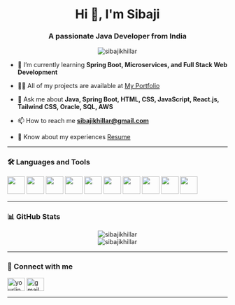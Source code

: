 <h1 align="center">Hi 👋, I'm Sibaji</h1>
<h3 align="center">A passionate Java Developer from India</h3>

<p align="center">
  <img src="https://komarev.com/ghpvc/?username=sibajikhillar&label=Profile%20views&color=0e75b6&style=flat" alt="sibajikhillar" />
</p>

- 🌱 I’m currently learning **Spring Boot, Microservices, and Full Stack Web Development**

- 👨‍💻 All of my projects are available at [My Portfolio](https://thesibaji.github.io/Sibaji_Khillar/) <!-- optional -->

- 💬 Ask me about **Java, Spring Boot, HTML, CSS, JavaScript, React.js, Tailwind CSS, Oracle, SQL, AWS**

- 📫 How to reach me **sibajikhillar@gmail.com**

- 📄 Know about my experiences [Resume]([https://your-resume-link.com](https://drive.google.com/file/d/17aE4ptFHeedFWAl_M5AoyJTumI9sIR38/view?usp=sharing))

---

### 🛠️ Languages and Tools

<p align="left">
  <!-- Java -->
  <img src="https://cdn.jsdelivr.net/gh/devicons/devicon/icons/java/java-original.svg" width="40" height="40"/>

  <!-- Spring (Spring Boot not available, Spring icon used) -->
  <img src="https://cdn.jsdelivr.net/gh/devicons/devicon/icons/spring/spring-original.svg" width="40" height="40"/>

  <!-- HTML -->
  <img src="https://cdn.jsdelivr.net/gh/devicons/devicon/icons/html5/html5-original.svg" width="40" height="40"/>

  <!-- CSS -->
  <img src="https://cdn.jsdelivr.net/gh/devicons/devicon/icons/css3/css3-original.svg" width="40" height="40"/>

  <!-- JavaScript -->
  <img src="https://cdn.jsdelivr.net/gh/devicons/devicon/icons/javascript/javascript-original.svg" width="40" height="40"/>

  <!-- React.js -->
  <img src="https://cdn.jsdelivr.net/gh/devicons/devicon/icons/react/react-original.svg" width="40" height="40"/>

  <!-- Tailwind CSS (not on Devicon, use SVG directly from Tailwind CDN) -->
  <img src="https://www.vectorlogo.zone/logos/tailwindcss/tailwindcss-icon.svg" width="40" height="40"/>

  <!-- MySQL -->
  <img src="https://cdn.jsdelivr.net/gh/devicons/devicon/icons/mysql/mysql-original.svg" width="40" height="40"/>

  <!-- Oracle (not on Devicon, use logo from VectorLogo) -->
  <img src="https://www.vectorlogo.zone/logos/oracle/oracle-icon.svg" width="40" height="40"/>

  <!-- AWS -->
  <img src="https://cdn.jsdelivr.net/gh/devicons/devicon/icons/amazonwebservices/amazonwebservices-original.svg" width="40" height="40"/>
</p>


---

### 📊 GitHub Stats

<p align="center">
  <img src="https://github-readme-stats.vercel.app/api?username=sibajikhillar&show_icons=true&locale=en" alt="sibajikhillar" />
  <br />
  <img src="https://github-readme-streak-stats.herokuapp.com/?user=sibajikhillar" alt="sibajikhillar" />
</p>

---

### 🔗 Connect with me

<p align="left">
  <a href="https://www.linkedin.com/in/sibajikhillar/" target="blank"><img align="center" src="https://cdn.jsdelivr.net/npm/simple-icons@v3/icons/linkedin.svg" alt="yourlinkedin" height="30" width="40" /></a>
  <a href="mailto:sibajikhillar@gmail.com"><img align="center" src="https://cdn.jsdelivr.net/npm/simple-icons@v3/icons/gmail.svg" alt="gmail" height="30" width="40" /></a>
</p>

---

